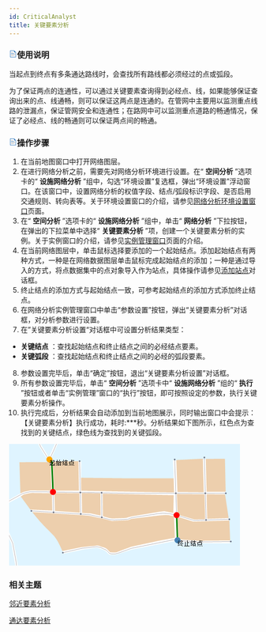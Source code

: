 ```yaml
---
id: CriticalAnalyst
title: 关键要素分析
---
```

### ![](../img/read.gif)使用说明

当起点到终点有多条通达路线时，会查找所有路线都必须经过的点或弧段。

为了保证两点的连通性，可以通过关键要素查询得到必经点、线，如果能够保证查询出来的点、线通畅，则可以保证这两点是连通的。在管网中主要用以监测重点线路的泄漏点，保证管网安全和连通性；在路网中可以监测重点道路的畅通情况，保证了必经点、线的畅通则可以保证两点间的畅通。

### ![](../img/read.gif)操作步骤

1. 在当前地图窗口中打开网络图层。
2. 在进行网络分析之前，需要先对网络分析环境进行设置。在“ **空间分析** ”选项卡的“ **设施网络分析** ”组中，勾选“环境设置”复选框，弹出“环境设置”浮动窗口。在该窗口中，设置网络分析的权值字段、结点/弧段标识字段、是否启用交通规则、转向表等。关于环境设置窗口的介绍，请参见[网络分析环境设置窗口](NetAnalystEnvironmentWIN)页面。
3. 在“ **空间分析** ”选项卡的“ **设施网络分析** ”组中，单击“ **网络分析** ”下拉按钮，在弹出的下拉菜单中选择“ **关键要素分析** ”项，创建一个关键要素分析的实例。关于实例窗口的介绍，请参见[实例管理窗口](InstanceWIN)页面的介绍。
4. 在当前网络图层中，单击鼠标选择要添加的一个起始结点。添加起始结点有两种方式，一种是在网络数据图层单击鼠标完成起始结点的添加；一种是通过导入的方式，将点数据集中的点对象导入作为站点，具体操作请参见[添加站点](ImportLocations)对话框。
5. 终止结点的添加方式与起始结点一致，可参考起始结点的添加方式添加终止结点。
6. 在网络分析实例管理窗口中单击“参数设置”按钮，弹出“关键要素分析”对话框，对分析参数进行设置。 
7. 在”关键要素分析设置“对话框中可设置分析结果类型：
  * **关键结点** ：查找起始结点和终止结点之间的必经结点要素。
  * **关键弧段** ：查找起始结点和终止结点之间的必经的弧段要素。
8. 参数设置完毕后，单击“确定”按钮，退出“关键要素分析设置”对话框。
9. 所有参数设置完毕后，单击“ **空间分析** ”选项卡中“ **设施网络分析** ”组的“ **执行** ”按钮或者单击“实例管理”窗口的“执行”按钮，即可按照设定的参数，执行关键要素分析操作。
10. 执行完成后，分析结果会自动添加到当前地图展示，同时输出窗口中会提示：【关键要素分析】执行成功，耗时:***秒。分析结果如下图所示，红色点为查找到的关键结点，绿色线为查找到的关键弧段。   

![](img/CriticalResult.png)

###  相关主题

 [邻近要素分析](AdjoinAnalyst)

 [通达要素分析](AccessibilityAnalyst)